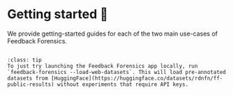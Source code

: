 # Getting started 🚀

We provide getting-started guides for each of the two main use-cases of Feedback Forensics.

```{tableofcontents}
```

`````{admonition} Tip
:class: tip
To just try launching the Feedback Forensics app locally, run `feedback-forensics --load-web-datasets`. This will load pre-annotated datasets from [HuggingFace](https://huggingface.co/datasets/rdnfn/ff-public-results) without experiments that require API keys.
`````
